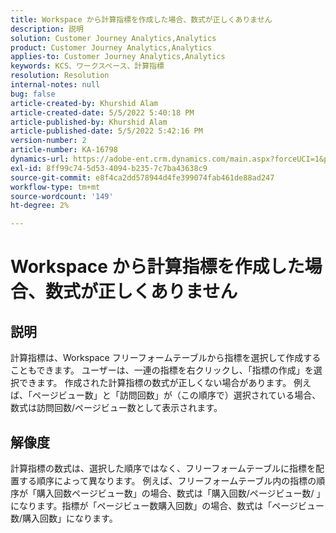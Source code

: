 ```yaml
---
title: Workspace から計算指標を作成した場合、数式が正しくありません
description: 説明
solution: Customer Journey Analytics,Analytics
product: Customer Journey Analytics,Analytics
applies-to: Customer Journey Analytics,Analytics
keywords: KCS、ワークスペース、計算指標
resolution: Resolution
internal-notes: null
bug: false
article-created-by: Khurshid Alam
article-created-date: 5/5/2022 5:40:18 PM
article-published-by: Khurshid Alam
article-published-date: 5/5/2022 5:42:16 PM
version-number: 2
article-number: KA-16798
dynamics-url: https://adobe-ent.crm.dynamics.com/main.aspx?forceUCI=1&pagetype=entityrecord&etn=knowledgearticle&id=3498176d-9acc-ec11-a7b5-6045bd00dbbc
exl-id: 8ff99c74-5d53-4094-b235-7c7ba43638c9
source-git-commit: e8f4ca2dd578944d4fe399074fab461de88ad247
workflow-type: tm+mt
source-wordcount: '149'
ht-degree: 2%

---
```


# Workspace から計算指標を作成した場合、数式が正しくありません

## 説明


計算指標は、Workspace フリーフォームテーブルから指標を選択して作成することもできます。 ユーザーは、一連の指標を右クリックし、「指標の作成」を選択できます。 作成された計算指標の数式が正しくない場合があります。 例えば、「ページビュー数」と「訪問回数」が（この順序で）選択されている場合、数式は訪問回数/ページビュー数として表示されます。


## 解像度


計算指標の数式は、選択した順序ではなく、フリーフォームテーブルに指標を配置する順序によって異なります。 例えば、フリーフォームテーブル内の指標の順序が「購入回数ページビュー数」の場合、数式は「購入回数/ページビュー数/ 」になります。指標が「ページビュー数購入回数」の場合、数式は「ページビュー数/購入回数」になります。
